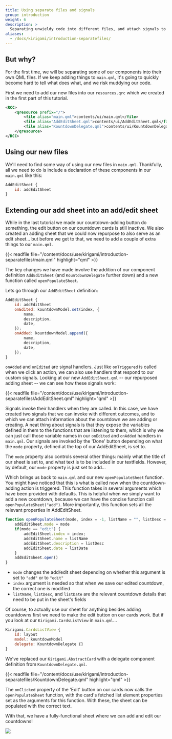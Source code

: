 ```yaml
---
title: Using separate files and signals
group: introduction
weight: 6
description: >
  Separating unwieldy code into different files, and attach signals to your components.
aliases:
  - /docs/kirigami/introduction-separatefiles/
---
```


## But why?

For the first time, we will be separating some of our components into their own QML files. If we keep adding things to `main.qml`, it's going to quickly become hard to tell what does what, and we risk muddying our code.

First we need to add our new files into our `resources.qrc` which we created in the first part of this tutorial.

```qrc
<RCC>
	<qresource prefix="/">
		<file alias="main.qml">contents/ui/main.qml</file>
		<file alias="AddEditSheet.qml">contents/ui/AddEditSheet.qml</file>
		<file alias="KountdownDelegate.qml">contents/ui/KountdownDelegate.qml</file>
	</qresource>
</RCC>
```

## Using our new files

We'll need to find some way of using our new files in `main.qml`. Thankfully, all we need to do is include a declaration of these components in our `main.qml` like this:

```qml
AddEditSheet {
	id: addEditSheet
}
```

## Extending our add sheet into an add/edit sheet

While in the last tutorial we made our countdown-adding button do something, the edit button on our countdown cards is still inactive. We also created an adding sheet that we could now repurpose to also serve as an edit sheet... but before we get to that, we need to add a couple of extra things to our `main.qml`.

{{< readfile file="/content/docs/use/kirigami/introduction-separatefiles/main.qml" highlight="qml" >}}

The key changes we have made involve the addition of our component definition `AddEditSheet` (and `KountdownDelegate` further down) and a new function called `openPopulateSheet`. 

Lets go through our `AddEditSheet` definition:

```qml
AddEditSheet { 
	id: addEditSheet
	onEdited: kountdownModel.set(index, {
		name, 
		description, 
		date, 
	});
	onAdded: kountdownModel.append({
		name, 
		description, 
		date, 
	});
}
```

`onAdded` and `onEdited` are signal handlers. Just like `onTriggered` is called when we click an action, we can also use handlers that respond to our custom signals. Looking at our new `AddEditSheet.qml` -- our repurposed adding sheet -- we can see how these signals work:

{{< readfile file="/content/docs/use/kirigami/introduction-separatefiles/AddEditSheet.qml" highlight="qml" >}}

Signals invoke their handlers when they are called. In this case, we have created two signals that we can invoke with different outcomes, and to which we can attach information about the countdown we are adding or creating. A neat thing about signals is that they expose the variables defined in them to the functions that are listening to them, which is why we can just call those variable names in our `onEdited` and `onAdded` handlers in `main.qml`. Our signals are invoked by the 'Done' button depending on what the `mode` property, defined at the top of our AddEditSheet, is set to.

The `mode` property also controls several other things: mainly what the title of our sheet is set to, and what text is to be included in our textfields. However, by default, our `mode` property is just set to add...

Which brings us back to `main.qml` and our new `openPopulateSheet` function. You might have noticed that this is what is called now when the countdown-adding action is triggered. This function takes in several arguments which have been provided with defaults. This is helpful when we simply want to add a new countdown, because we can have the concise function call `openPopulateSheet("add")`. More importantly, this function sets all the relevant properties in AddEditSheet.

```qml
function openPopulateSheet(mode, index = -1, listName = "", listDesc = "", listDate = "") {
	addEditSheet.mode = mode
	if(mode == "edit") {
		addEditSheet.index = index;
		addEditSheet.name = listName
		addEditSheet.description = listDesc
		addEditSheet.date = listDate
	}
	addEditSheet.open()
}
```

- `mode` changes the add/edit sheet depending on whether this argument is set to `"add"` or to `"edit"`
- `index` argument is needed so that when we save our edited countdown, the correct one is modified
- `listName`, `listDesc`, and `listDate` are the relevant countdown details that need to be put in the sheet's fields

Of course, to actually use our sheet for anything besides adding countdowns first we need to make the edit button on our cards work. But if you look at our `Kirigami.CardsListView` in `main.qml`...

```qml
Kirigami.CardsListView {
	id: layout
	model: kountdownModel
	delegate: KountdownDelegate {}
}
```

We've replaced our `Kirigami.AbstractCard` with a delegate component definition from `KountdownDelegate.qml`.

{{< readfile file="/content/docs/use/kirigami/introduction-separatefiles/KountdownDelegate.qml" highlight="qml" >}}

The `onClicked` property of the 'Edit' button on our cards now calls the `openPopulateSheet` function, with the card's fetched list element properties set as the arguments for this function. With these, the sheet can be populated with the correct text.

With that, we have a fully-functional sheet where we can add and edit our countdowns!

![](editsheet.png)






